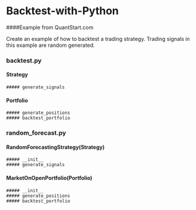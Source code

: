 Backtest-with-Python
====================

####Example from QuantStart.com

Create an example of how to backtest a trading strategy.
Trading signals in this example are random generated.


### backtest.py

#### Strategy
	##### generate_signals

#### Portfolio
	##### generate_positions
	##### backtest_portfolio

### random_forecast.py

#### RandomForecastingStrategy(Strategy)
	##### __init__
	##### generate_signals

#### MarketOnOpenPortfolio(Portfolio)
	##### __init__
	##### generate_positions
	##### backtest_portfolio	
